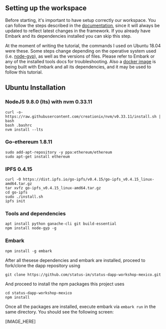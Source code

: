 ## Setting up the workspace

Before starting, it's important to have setup correctly our workspace. You can follow the steps described in the [documentation](https://embark.status.im/docs/), since it will always be updated to reflect latest changes in the framework. If you already have Embark and its dependencies installed you can skip this step.

At the moment of writing the tutorial, the commands I used on Ubuntu 18.04 were these. Some steps change depending on the operative system used (i.e. [node-gyp](https://github.com/nodejs/node-gyp)), as well as the versions of files. Please refer to Embark or any of the installed tools docs for troubleshooting. Also a [docker image](https://github.com/embark-framework/embark-docker/) is being built with Embark and all its dependencies, and it may be used to follow this tutorial.

## Ubuntu Installation

### NodeJS 9.8.0 (lts) with nvm 0.33.11
```
curl -o- https://raw.githubusercontent.com/creationix/nvm/v0.33.11/install.sh | bash
bash .bashrc
nvm install --lts
```
### Go-ethereum 1.8.11
```
sudo add-apt-repository -y ppa:ethereum/ethereum
sudo apt-get install ethereum
```

### IPFS 0.4.15
```
curl -O https://dist.ipfs.io/go-ipfs/v0.4.15/go-ipfs_v0.4.15_linux-amd64.tar.gz
tar xvfz go-ipfs_v0.4.15_linux-amd64.tar.gz
cd go-ipfs
sudo ./install.sh
ipfs init
```

### Tools and dependencies
```
apt install python ganache-cli git build-essential
npm install node-gyp -g
```

### Embark
```
npm install -g embark
```

After all thesese dependencies and embark are installed, proceed to fork/clone the dapp repository using

```
git clone https://github.com/status-im/status-dapp-workshop-mexico.git
```
And proceed to install the npm packages this project uses

```
cd status-dapp-workshop-mexico
npm install
```

Once all the packages are installed, execute embark via `embark run` in the same directory. You should see the following screen:

[IMAGE_HERE]